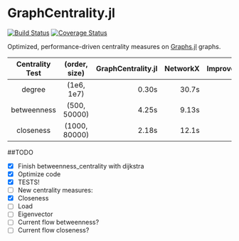 # GraphCentrality.jl

[![Build Status](https://travis-ci.org/JuliaGraphs/GraphCentrality.jl.svg?branch=master)](https://travis-ci.org/JuliaGraphs/GraphCentrality.jl)
[![Coverage Status](https://img.shields.io/coveralls/JuliaGraphs/GraphCentrality.jl.svg)](https://coveralls.io/r/JuliaGraphs/GraphCentrality.jl?branch=master)

Optimized, performance-driven centrality measures on [Graphs.jl](https://github.com/JuliaLang/Graphs.jl) graphs.


| Centrality Test | (order, size)   | GraphCentrality.jl   | NetworkX      | Improvement |
|:-------------:  |:-------------:  | -------------:       | -------------:| ----------: |
|degree           | (1e6, 1e7)      | 0.30s                | 30.7s         | 99%         |
|betweenness      | (500, 50000)    | 4.25s                | 9.13s         | 53%         |
|closeness        | (1000, 80000)   | 2.18s                | 12.1s         | 77%         |


##TODO
- [X] Finish betweenness_centrality with dijkstra
- [X] Optimize code
- [X] TESTS!
- [ ] New centrality measures:
 - [X] Closeness
 - [ ] Load
 - [ ] Eigenvector
 - [ ] Current flow betweenness?
 - [ ] Current flow closeness?
